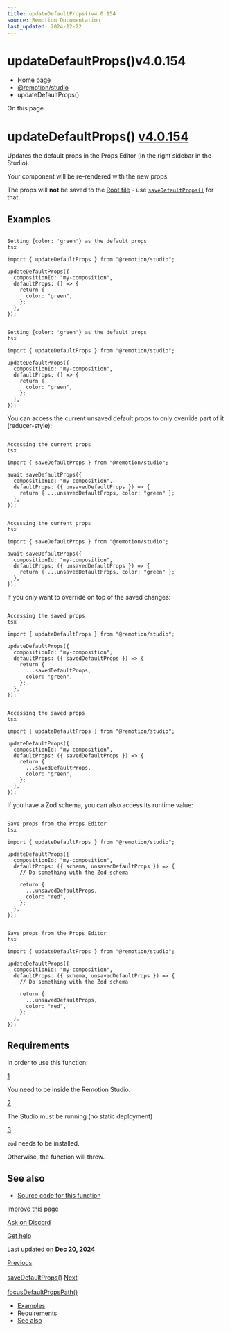```yaml
---
title: updateDefaultProps()v4.0.154
source: Remotion Documentation
last_updated: 2024-12-22
---
```


# updateDefaultProps()v4.0.154

- [Home page](/)
- [@remotion/studio](/docs/studio/api)
- updateDefaultProps()

On this page

# updateDefaultProps() [v4.0.154](https://github.com/remotion-dev/remotion/releases/v4.0.154)

Updates the default props in the Props Editor (in the right sidebar in the Studio).

Your component will be re-rendered with the new props.

The props will **not** be saved to the [Root file](/docs/terminology/root-file) \- use [`saveDefaultProps()`](/docs/studio/save-default-props) for that.

## Examples [​](\#examples "Direct link to Examples")

```

Setting {color: 'green'} as the default props
tsx

import { updateDefaultProps } from "@remotion/studio";

updateDefaultProps({
  compositionId: "my-composition",
  defaultProps: () => {
    return {
      color: "green",
    };
  },
});
```

```

Setting {color: 'green'} as the default props
tsx

import { updateDefaultProps } from "@remotion/studio";

updateDefaultProps({
  compositionId: "my-composition",
  defaultProps: () => {
    return {
      color: "green",
    };
  },
});
```

You can access the current unsaved default props to only override part of it (reducer-style):

```

Accessing the current props
tsx

import { saveDefaultProps } from "@remotion/studio";

await saveDefaultProps({
  compositionId: "my-composition",
  defaultProps: ({ unsavedDefaultProps }) => {
    return { ...unsavedDefaultProps, color: "green" };
  },
});
```

```

Accessing the current props
tsx

import { saveDefaultProps } from "@remotion/studio";

await saveDefaultProps({
  compositionId: "my-composition",
  defaultProps: ({ unsavedDefaultProps }) => {
    return { ...unsavedDefaultProps, color: "green" };
  },
});
```

If you only want to override on top of the saved changes:

```

Accessing the saved props
tsx

import { updateDefaultProps } from "@remotion/studio";

updateDefaultProps({
  compositionId: "my-composition",
  defaultProps: ({ savedDefaultProps }) => {
    return {
      ...savedDefaultProps,
      color: "green",
    };
  },
});
```

```

Accessing the saved props
tsx

import { updateDefaultProps } from "@remotion/studio";

updateDefaultProps({
  compositionId: "my-composition",
  defaultProps: ({ savedDefaultProps }) => {
    return {
      ...savedDefaultProps,
      color: "green",
    };
  },
});
```

If you have a Zod schema, you can also access its runtime value:

```

Save props from the Props Editor
tsx

import { updateDefaultProps } from "@remotion/studio";

updateDefaultProps({
  compositionId: "my-composition",
  defaultProps: ({ schema, unsavedDefaultProps }) => {
    // Do something with the Zod schema

    return {
      ...unsavedDefaultProps,
      color: "red",
    };
  },
});
```

```

Save props from the Props Editor
tsx

import { updateDefaultProps } from "@remotion/studio";

updateDefaultProps({
  compositionId: "my-composition",
  defaultProps: ({ schema, unsavedDefaultProps }) => {
    // Do something with the Zod schema

    return {
      ...unsavedDefaultProps,
      color: "red",
    };
  },
});
```

## Requirements [​](\#requirements "Direct link to Requirements")

In order to use this function:

[1](#1)

You need to be inside the Remotion Studio.

[2](#2)

The Studio must be running (no static deployment)

[3](#3)

`zod` needs to be installed.

Otherwise, the function will throw.

## See also [​](\#see-also "Direct link to See also")

- [Source code for this function](https://github.com/remotion-dev/remotion/blob/main/packages/studio/src/api/update-default-props.ts)

[Improve this page](https://github.com/remotion-dev/remotion/edit/main/packages/docs/docs/studio/update-default-props.mdx)

[Ask on Discord](https://remotion.dev/discord)

[Get help](/docs/get-help)

Last updated on **Dec 20, 2024**

[Previous\
\
saveDefaultProps()](/docs/studio/save-default-props) [Next\
\
focusDefaultPropsPath()](/docs/studio/focus-default-props-path)

- [Examples](#examples)
- [Requirements](#requirements)
- [See also](#see-also)
